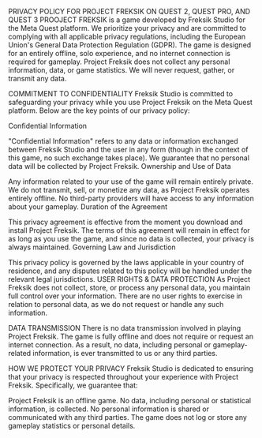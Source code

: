 PRIVACY POLICY FOR PROJECT FREKSIK ON QUEST 2, QUEST PRO, AND QUEST 3
PROOJECT FREKSIK is a game developed by Freksik Studio for the Meta Quest platform. We prioritize your privacy and are committed to complying with all applicable privacy regulations, including the European Union's General Data Protection Regulation (GDPR). The game is designed for an entirely offline, solo experience, and no internet connection is required for gameplay. Project Freksik does not collect any personal information, data, or game statistics. We will never request, gather, or transmit any data.

COMMITMENT TO CONFIDENTIALITY
Freksik Studio is committed to safeguarding your privacy while you use Project Freksik on the Meta Quest platform. Below are the key points of our privacy policy:

Confidential Information

"Confidential Information" refers to any data or information exchanged between Freksik Studio and the user in any form (though in the context of this game, no such exchange takes place). We guarantee that no personal data will be collected by Project Freksik.
Ownership and Use of Data

Any information related to your use of the game will remain entirely private. We do not transmit, sell, or monetize any data, as Project Freksik operates entirely offline. No third-party providers will have access to any information about your gameplay.
Duration of the Agreement

This privacy agreement is effective from the moment you download and install Project Freksik. The terms of this agreement will remain in effect for as long as you use the game, and since no data is collected, your privacy is always maintained.
Governing Law and Jurisdiction

This privacy policy is governed by the laws applicable in your country of residence, and any disputes related to this policy will be handled under the relevant legal jurisdictions.
USER RIGHTS & DATA PROTECTION
As Project Freksik does not collect, store, or process any personal data, you maintain full control over your information. There are no user rights to exercise in relation to personal data, as we do not request or handle any such information.

DATA TRANSMISSION
There is no data transmission involved in playing Project Freksik. The game is fully offline and does not require or request an internet connection. As a result, no data, including personal or gameplay-related information, is ever transmitted to us or any third parties.

HOW WE PROTECT YOUR PRIVACY
Freksik Studio is dedicated to ensuring that your privacy is respected throughout your experience with Project Freksik. Specifically, we guarantee that:

Project Freksik is an offline game.
No data, including personal or statistical information, is collected.
No personal information is shared or communicated with any third parties.
The game does not log or store any gameplay statistics or personal details.

